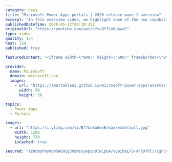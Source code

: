 ```yaml
---
category: news
title: "Microsoft Power Apps portals | 2020 release wave 1 overview"
excerpt: "In this overview video, we highlight some of the new capabilities included in the latest update to Microsoft Power Apps portals.     Here are the capabilities covered:   •    Power BI integration, so you can quickly add Power BI reports, tables, and dashboards to your portals without coding.  •    Themes"
publishedDateTime: 2020-05-12T00:10:15Z
originalUrl: "https://youtube.com/watch?v=Bf7Ln6uAwxE"
type: video
quality: 154
heat: 154
published: true

featuredContent: "<iframe width=\"800\" height=\"500\" frameborder=\"0\" src=\"https://www.youtube.com/embed/Bf7Ln6uAwxE\" allow=\"accelerometer; autoplay; encrypted-media; gyroscope; picture-in-picture\" allowfullscreen></iframe>"

provider:
  name: Microsoft
  domain: microsoft.com
  images:
    - url: "https://smartableai.github.io/microsoft-power-apps/assets/images/organizations/microsoft.com-50x50.jpg"
      width: 50
      height: 50

topics:
  - Power Apps
  - Portals

images:
  - url: "https://i.ytimg.com/vi/Bf7Ln6uAwxE/maxresdefault.jpg"
    width: 1280
    height: 720
    isCached: true

secured: "XzNcN8PmynONRWQRGg309MsSyepqv8lNLpUA/Vy9ibaLFB+XFj9Yhl//igFcyCANlW4iRf7Uiv3yF/IEKnsbwqvnjHAdT/BYgJ+Hp6qiQ9VfpEhnPLg8XRgxwQYVJ7JNkntKqcRyKgRDkkDsz5P8b4UqtfW1rjw9grsjXXn/ZLnBHv13OoOMTb9QTI5w33UDclMpfKPVScGm+5mg9NZQjv9bVZvWMZ04007GS44u598Zseuh8qHeva3UGmZcQ6kEfeYAIutFE7rPaM1n24i8k3y6MvCaNuP/GsJEAk1fOvpUmgsHNDKKK5N1Ox6KzeTRRMnTCYBnoJBMYE1s6PBe05Gygu5Zp1D2uA+1xeriH6ZBSA3KCmMV1GYoQNrvGgCgo75NFeG/o3kma0STKQjwCI31sNw9TLXABmJi79YUkHzNIxoQZrSWpf7MTDTeM9pC;vQQP5BZnwl61wwqANJSJeQ=="
---
```


